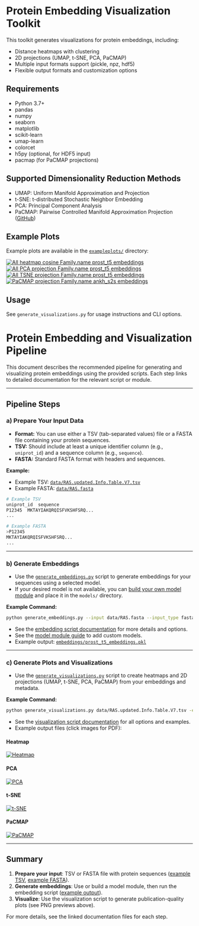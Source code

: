 # Protein Embedding Visualization Toolkit

This toolkit generates visualizations for protein embeddings, including:
- Distance heatmaps with clustering
- 2D projections (UMAP, t-SNE, PCA, PaCMAP)
- Multiple input formats support (pickle, npz, hdf5)
- Flexible output formats and customization options

## Requirements
- Python 3.7+
- pandas
- numpy
- seaborn
- matplotlib
- scikit-learn
- umap-learn
- colorcet
- h5py (optional, for HDF5 input)
- pacmap (for PaCMAP projections)

## Supported Dimensionality Reduction Methods
- UMAP: Uniform Manifold Approximation and Projection
- t-SNE: t-distributed Stochastic Neighbor Embedding
- PCA: Principal Component Analysis
- PaCMAP: Pairwise Controlled Manifold Approximation Projection ([GitHub](https://github.com/YingfanWang/PaCMAP))
## Example Plots
Example plots are available in the [`exampleplots/`](exampleplots/) directory:

[![All heatmap cosine Family.name prost_t5 embeddings](exampleplots/all_heatmap_cosine_Family.name_prost_t5_embeddings.png)](exampleplots/all_heatmap_cosine_Family.name_prost_t5_embeddings.pdf)
[![All PCA projection Family.name prost_t5 embeddings](exampleplots/all_PCA_projection_Family.name_prost_t5_embeddings.png)](exampleplots/all_PCA_projection_Family.name_prost_t5_embeddings.pdf)
[![All TSNE projection Family.name prost_t5 embeddings](exampleplots/all_TSNE_projection_Family.name_prost_t5_embeddings.png)](exampleplots/all_TSNE_projection_Family.name_prost_t5_embeddings.pdf)
[![PaCMAP projection Family.name ankh_s2s embeddings](exampleplots/PaCMAP_projection_Family.name_ankh_s2s_embeddings.png)](exampleplots/PaCMAP_projection_Family.name_ankh_s2s_embeddings.pdf)

## Usage
See `generate_visualizations.py` for usage instructions and CLI options.
# Protein Embedding and Visualization Pipeline

This document describes the recommended pipeline for generating and visualizing protein embeddings using the provided scripts. Each step links to detailed documentation for the relevant script or module.

---

## Pipeline Steps

### a) Prepare Your Input Data
- **Format:** You can use either a TSV (tab-separated values) file or a FASTA file containing your protein sequences.
- **TSV:** Should include at least a unique identifier column (e.g., `uniprot_id`) and a sequence column (e.g., `sequence`).
- **FASTA:** Standard FASTA format with headers and sequences.

**Example:**
- Example TSV: [`data/RAS.updated.Info.Table.V7.tsv`](data/RAS.updated.Info.Table.V7.tsv)
- Example FASTA: [`data/RAS.fasta`](data/RAS.fasta)

```bash
# Example TSV
uniprot_id	sequence
P12345	MKTAYIAKQRQISFVKSHFSRQ...
...

# Example FASTA
>P12345
MKTAYIAKQRQISFVKSHFSRQ...
...
```

---

### b) Generate Embeddings
- Use the [`generate_embeddings.py`](README_generate_embeddings.md) script to generate embeddings for your sequences using a selected model.
- If your desired model is not available, you can [build your own model module](README_build_model_module.md) and place it in the `models/` directory.

**Example Command:**
```bash
python generate_embeddings.py --input data/RAS.fasta --input_type fasta --model_type prot_t5 --output embeddings.pkl
```

- See the [embedding script documentation](README_generate_embeddings.md) for more details and options.
- See the [model module guide](README_build_model_module.md) to add custom models.
- Example output: [`embeddings/prost_t5_embeddings.pkl`](embeddings/prost_t5_embeddings.pkl)

---

### c) Generate Plots and Visualizations
- Use the [`generate_visualizations.py`](README_generate_visualizations.md) script to create heatmaps and 2D projections (UMAP, t-SNE, PCA, PaCMAP) from your embeddings and metadata.

**Example Command:**
```bash
python generate_visualizations.py data/RAS.updated.Info.Table.V7.tsv -e embeddings.pkl
```

- See the [visualization script documentation](README_generate_visualizations.md) for all options and examples.
- Example output files (click images for PDF):


#### Heatmap
[![Heatmap](exampleplots/all_heatmap_cosine_Family.name_prost_t5_embeddings.png)](exampleplots/all_heatmap_cosine_Family.name_prost_t5_embeddings.pdf)

#### PCA
[![PCA](exampleplots/all_PCA_projection_Family.name_prost_t5_embeddings.png)](exampleplots/all_PCA_projection_Family.name_prost_t5_embeddings.pdf)

#### t-SNE
[![t-SNE](exampleplots/all_TSNE_projection_Family.name_prost_t5_embeddings.png)](exampleplots/all_TSNE_projection_Family.name_prost_t5_embeddings.pdf)

#### PaCMAP
[![PaCMAP](exampleplots/PaCMAP_projection_Family.name_ankh_s2s_embeddings.png)](exampleplots/PaCMAP_projection_Family.name_ankh_s2s_embeddings.pdf)

---

## Summary
1. **Prepare your input**: TSV or FASTA file with protein sequences ([example TSV](data/RAS.updated.Info.Table.V7.tsv), [example FASTA](data/RAS.fasta)).
2. **Generate embeddings**: Use or build a model module, then run the embedding script ([example output](embeddings/prost_t5_embeddings.pkl)).
3. **Visualize**: Use the visualization script to generate publication-quality plots (see PNG previews above).

For more details, see the linked documentation files for each step.
